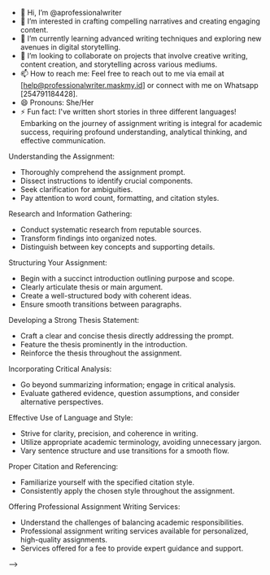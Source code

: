 - 👋 Hi, I’m @aprofessionalwriter
- 👀 I’m interested in crafting compelling narratives and creating engaging content.
- 🌱 I’m currently learning advanced writing techniques and exploring new avenues in digital storytelling.
- 💞️ I’m looking to collaborate on projects that involve creative writing, content creation, and storytelling across various mediums.
- 📫 How to reach me: Feel free to reach out to me via email at [help@professionalwriter.maskmy.id] or connect with me on Whatsapp [254791184428].
- 😄 Pronouns: She/Her
- ⚡ Fun fact: I've written short stories in three different languages!
Embarking on the journey of assignment writing is integral for academic success, requiring profound understanding, analytical thinking, and effective communication.

Understanding the Assignment:
- Thoroughly comprehend the assignment prompt.
- Dissect instructions to identify crucial components.
- Seek clarification for ambiguities.
- Pay attention to word count, formatting, and citation styles.

Research and Information Gathering:
- Conduct systematic research from reputable sources.
- Transform findings into organized notes.
- Distinguish between key concepts and supporting details.

Structuring Your Assignment:
- Begin with a succinct introduction outlining purpose and scope.
- Clearly articulate thesis or main argument.
- Create a well-structured body with coherent ideas.
- Ensure smooth transitions between paragraphs.

Developing a Strong Thesis Statement:
- Craft a clear and concise thesis directly addressing the prompt.
- Feature the thesis prominently in the introduction.
- Reinforce the thesis throughout the assignment.

Incorporating Critical Analysis:
- Go beyond summarizing information; engage in critical analysis.
- Evaluate gathered evidence, question assumptions, and consider alternative perspectives.

Effective Use of Language and Style:
- Strive for clarity, precision, and coherence in writing.
- Utilize appropriate academic terminology, avoiding unnecessary jargon.
- Vary sentence structure and use transitions for a smooth flow.

Proper Citation and Referencing:
- Familiarize yourself with the specified citation style.
- Consistently apply the chosen style throughout the assignment.

Offering Professional Assignment Writing Services:
- Understand the challenges of balancing academic responsibilities.
- Professional assignment writing services available for personalized, high-quality assignments.
- Services offered for a fee to provide expert guidance and support.

-->
